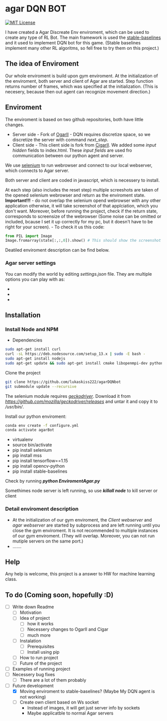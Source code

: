 # agar DQN BOT

[![MIT License](https://img.shields.io/badge/license-MIT-blue.svg)](LICENSE)

I have created a Agar Discreate Env enviroment, which can be used to create any type of RL Bot. The main framework is used the  [stable-baselines](https://github.com/hill-a/stable-baselines) and it used to implement DQN bot for this game. (Stable baselines implement many other RL algoritms, so fell free to try them on this project.)

## The idea of Enviroment
Our whole enviroment is build upon gym enviroment. At the initialization of the enviroment, both server and client of Agar are started. Step function returns number of frames, which was specified at the initialization. (This is necesery, because then out agent can recognize movement direction.) 


## Enviroment
The enviroment is based on two github repositories, both have little changes. 
- Server side - Fork of [OgarII](https://github.com/Luka967/OgarII) - DQN requires discretize space, so we discretize the server with command *next_step*. 
- Client side - This client side is fork from [CigarII](https://github.com/Cigar2/Cigar2). We added some *input hidden* fields to index.html. These *input fields* are used fro communication between our python agent and server. 


We use [selenium](https://selenium-python.readthedocs.io/) to run webrowser and connect to our local webserver, which connects to Agar server.

Both server and client are coded in javascript, which is necessery to install.

At each step (also includes the reset step) multiple screeshots are taken of the opened selenium webrowser and return as the enviroment state.
**Important!!!** - do not overlap the selenium opend webrowser with any other application otherwise, it will take screenshot of that applciation, which you don't want. Moreover, before running the project, check if the return state, corresponds to screensize of the webrowser (Some noise can be omitted or included, bcause I set it up correctly for my pc, but it doesn't have to be right for your screen). - To check it us this code:
```python
from PIL import Image
Image.fromarray(state[:,:,0]).show() # This should show the screenshot
```

Deatiled enviroment description can be find below.

### Agar server settings
You can modify the world by editing _settings.json_ file. 
They are multiple options you can play with as:

-
-
-



## Installation


### Install Node and NPM
- Dependencies 
```bash
sudo apt-get install curl
curl -sL https://deb.nodesource.com/setup_13.x | sudo -E bash -
sudo apt-get install nodejs
sudo apt-get update && sudo apt-get install cmake libopenmpi-dev python3-dev zlib1g-dev
```
Clone the project
```bash
git clone https://github.com/lukaskiss222/agarDQNbot
git submodule update --recursive
```

The selenium module requires [*geckodriver*](https://github.com/mozilla/geckodriver/releases).
Download it from *https://github.com/mozilla/geckodriver/releases* and untar it and copy it to */usr/bin/*.


Install our python enviroment:
```bash
conda env create -f configure.yml
conda activate agarBot
```


* virtualenv
* source bin/activate
* pip install selenium
* pip install mss
* pip install tensorflow==1.15
* pip install opencv-python
* pip install stable-baselines

Check by running ***python EnviromentAgar.py***

Somethimes node server is left running, so use ***killall node*** to kill server or client

### Detail enviroment description
- At the initialization of our gym enviroment, the *Client webserver* and *agar webserver* are started by subprocess and are left running until you close the gym enviroment. It is not recommended to multiple instances of our gym enviroment. (They will overlap. Moreover, you can not run mutiple servers on the same port.)
- .......


## Help
Any help is welcome, this project is a answer to HW for machine learning class. 


## To do (Coming soon, hopefully :D)

- [ ] Write down Readme
  - [ ] Motivation
  - [ ] Idea of project
    - [ ] how it works
    - [ ] Necessery changes to OgarII and Cigar
    - [ ] much more
  - [ ] Instalation
    - [ ] Prerequisites
    - [ ] Install using pip
  - [ ] How to run project
  - [ ] Future of the project
- [ ] Examples of running project 
- [ ] Necessery bug fixes
  - [ ] There are a lot of them probably

- [ ] Future development
  - [x] Moving enviroment to stable-baselines? (Maybe My DQN agent is not working) 
  - [ ] Create own client based on Ws socket
    * Instead of images, it will get just server info by sockets
    * Maybe applicatble to normal Agar servers
